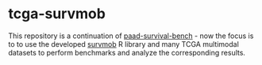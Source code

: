 # tcga-survmob

This repository is a continuation of [paad-survival-bench](https://github.com/bblodfon/paad-survival-bench) - now the focus is to to use the developed [survmob](https://github.com/bblodfon/survmob) R library and many TCGA multimodal datasets to perform benchmarks and analyze the corresponding results.


